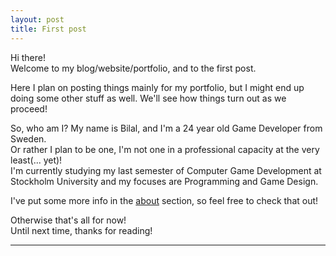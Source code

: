 ```yaml
---
layout: post
title: First post
---
```


Hi there!  
Welcome to my blog/website/portfolio, and to the first post.

Here I plan on posting things mainly for my portfolio, but I might end up doing some other stuff as well.
We'll see how things turn out as we proceed!

So, who am I?
My name is Bilal, and I'm a 24 year old Game Developer from Sweden.  
Or rather I plan to be one, I'm not one in a professional capacity at the very least(... yet)!  
I'm currently studying my last semester of Computer Game Development at Stockholm University and my focuses are Programming and Game Design.

I've put some more info in the [about](../about/) section, so feel free to check that out!

Otherwise that's all for now!  
Until next time, thanks for reading!

----
